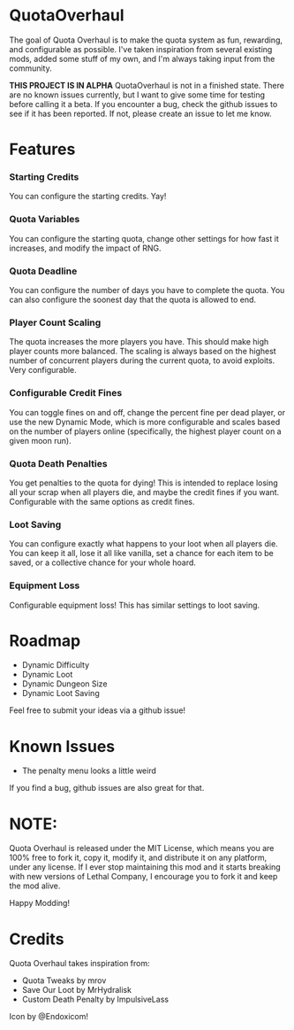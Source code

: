 # QuotaOverhaul

The goal of Quota Overhaul is to make the quota system as fun, rewarding, and configurable as possible.  I've taken inspiration from several existing mods, added some stuff of my own, and I'm always taking input from the community.

**THIS PROJECT IS IN ALPHA**
QuotaOverhaul is not in a finished state.  There are no known issues currently, but I want to give some time for testing before calling it a beta.  If you encounter a bug, check the github issues to see if it has been reported.  If not, please create an issue to let me know.

# Features

### Starting Credits
You can configure the starting credits.  Yay!

### Quota Variables
You can configure the starting quota, change other settings for how fast it increases, and modify the impact of RNG.

### Quota Deadline
You can configure the number of days you have to complete the quota.  You can also configure the soonest day that the quota is allowed to end.

### Player Count Scaling
The quota increases the more players you have.  This should make high player counts more balanced.  The scaling is always based on the highest number of concurrent players during the current quota, to avoid exploits.  Very configurable.

### Configurable Credit Fines
You can toggle fines on and off, change the percent fine per dead player, or use the new Dynamic Mode, which is more configurable and scales based on the number of players online (specifically, the highest player count on a given moon run).

### Quota Death Penalties
You get penalties to the quota for dying!  This is intended to replace losing all your scrap when all players die, and maybe the credit fines if you want.  Configurable with the same options as credit fines.

### Loot Saving
You can configure exactly what happens to your loot when all players die.  You can keep it all, lose it all like vanilla, set a chance for each item to be saved, or a collective chance for your whole hoard.

### Equipment Loss
Configurable equipment loss!  This has similar settings to loot saving.

# Roadmap

- Dynamic Difficulty
- Dynamic Loot
- Dynamic Dungeon Size
- Dynamic Loot Saving

Feel free to submit your ideas via a github issue!

# Known Issues

- The penalty menu looks a little weird

If you find a bug, github issues are also great for that.

# NOTE:

Quota Overhaul is released under the MIT License, which means you are 100% free to fork it, copy it, modify it, and distribute it on any platform, under any license. If I ever stop maintaining this mod and it starts breaking with new versions of Lethal Company, I encourage you to fork it and keep the mod alive.

Happy Modding!

# Credits

Quota Overhaul takes inspiration from:
- Quota Tweaks by mrov
- Save Our Loot by MrHydralisk
- Custom Death Penalty by ImpulsiveLass

Icon by @Endoxicom!